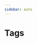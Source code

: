 ```yaml
---
sidebar: auto
---
```

# Tags

<div>
<template>
  <div class="tags">
    <router-link
      v-for="tag in Object.keys(tags)"
      :key="tag"
      :to="{ path: `/tags/${tag}`}">
      <Badge type="transparent">
        <div :style="'font-size: ' + tags[tag].length*0.8 + 'em'">
            {{tag}}<b class="tagcount"> {{tags[tag].length}}</b>
        </div>
      </Badge>
    </router-link>
  </div>
</template>

<script>
export default {
  computed: {
    tags() {
      let tags = {};
      for (let page of this.$site.pages) {
        for (let index in page.frontmatter.tags) {
          const tag = page.frontmatter.tags[index];
          if (tag in tags) {
              tags[tag].push(page);
          } else {
            tags[tag] = [page];
          }
        }
      }
      return tags;
    }
  }
};
</script>

<style lang="stylus">
.tags 
  & > span
    margin-right 10px
  & > a:hover
    border-bottom: 2px solid #24d1f0;
    margin-bottom: -3px;


</style>
</div>